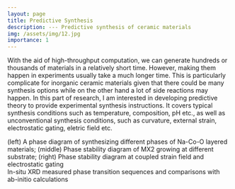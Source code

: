 ```yaml
---
layout: page
title: Predictive Synthesis
description: --- Predictive synthesis of ceramic materials
img: /assets/img/12.jpg
importance: 1
---
```


With the aid of high-throughput computation, we can generate hundreds or thousands of materials in a relatively short time. However, making them happen in experiments usually take a much longer time. This is particularly complicate for inorganic ceramic materials given that there could be many synthesis options while on the other hand a lot of side reactions may happen. In this part of research, I am interested in developing predictive theory to provide experimental synthesis instructions. It covers typical synthesis conditions such as temperature, composition, pH etc., as well as unconventional synthesis conditions, such as curvature, external strain, electrostatic gating, eletric field etc.

<div class="row">
    <div class="col-sm mt-3 mt-md-0">
        <img class="img-fluid rounded z-depth-1" src="{{ '/assets/img/NMPD.jpg' | relative_url}}" alt="" title="NMO Phase Diagram"/>
    </div>
    <div class="col-sm mt-3 mt-md-0">
        <img class="img-fluid rounded z-depth-1" src="{{ '/assets/img/2DSubstrate.jpg' | relative_url }}" alt="" title="example image"/>
    </div>
    <div class="col-sm mt-3 mt-md-0">
        <img class="img-fluid rounded z-depth-1" src="{{ '/assets/img/2D_PD.jpg' | relative_url }}" alt="" title="example image"/>
    </div>
</div>
<div class="caption">
    (left) A phase diagram of synthesizing different phases of Na-Co-O layered materials; (middle) Phase stability diagram of MX2 growing at different substrate; (right) Phase stability diagram at coupled strain field and electrostatic gating
</div>
<div class="row">
    <div class="col-sm mt-3 mt-md-0">
        <img class="img-fluid rounded z-depth-1" src="{{ '/assets/img/NMBig.jpg' | relative_url }}" alt="" title="example image"/>
    </div>
</div>
<div class="caption">
    In-situ XRD measured phase transition sequences and comparisons with ab-initio calculations
</div>
